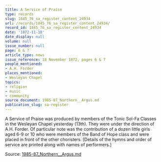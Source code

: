 ```yaml
---
title: A Service of Praise
type: records
slug: 1845_76_sa_register_content_24934
url: /records/1845_76_sa_register_content_24934/
record_id: 1845_76_sa_register_content_24934
date: '1872-11-18'
date_display: null
volume: null
issue_number: null
page: 6 & 7
article_type: news
issue_reference: 18 November 1872, pages 6 & 7
people_mentioned:
- A.H. Forder
places_mentioned:
- Wesleyan Chapel
topics:
- religion
- music
- community
source_document: 1985-87_Northern__Argus.md
publication_slug: sa-register
---
```


A Service of Praise was produced by members of the Tonic Sol-Fa Classes in the Wesleyan Chapel yesterday (13th).  They were under the direction of A.H. Forder.  Of particular note was the contribution of a dozen little girls aged 6-9 or 10 who were members of the Band of Hope class and were placed in front of the other choristers.  [Details of the hymns and order of service are printed along with names of performers.]

Source: [1985-87_Northern__Argus.md](/downloads/markdown/1985-87_Northern__Argus.md)
